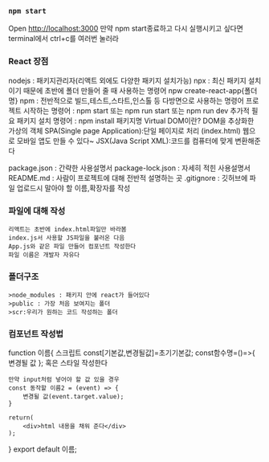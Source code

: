 ### `npm start`
Open [http://localhost:3000](http://localhost:3000)
만약 npm start종료하고 다시 실행시키고 싶다면
terminal에서 ctrl+c를 여러번 눌러라

### React 장점
nodejs : 패키지관리자(리액트 외에도 다양한 패키지 설치가능)
npx : 최신 패키지 설치이기 때문에 초반에 폴더 만들어 줄 때 사용하는 명령어
      npw create-react-app{폴더명}
npm : 전반적으로 빌드,테스트,스타트,인스톨 등 다방면으로 사용하는 명령어
      프로젝트 시작하는 명령어 : npm start 또는 npm run start 또는 npm run dev
      추가적 필요 패키지 설치 명령어 : npm install 패키지명
Virtual DOM이란? DOM을 추상화한 가상의 객체
SPA(Single page Application):단일 페이지로 처리
    (index.html)
웹으로 모바일 앱도 만들 수 있다~
JSX(Java Script XML):코드를 컴퓨터에 맞게 변환해준다

package.json : 간략한 사용설명서
package-lock.json : 자세히 적힌 사용설명서
README.md : 사람이 프로젝트에 대해 전반적 설명하는 곳
.gitignore : 깃허브에 파일 업로드시 말아야 할 이름,확장자를 작성

### 파일에 대해 작성
    리액트는 초반에 index.html파일만 바라봄
    index.js서 사용할 JS파일을 불러온 다음
    App.js와 같은 파일 만들어 컴포넌트 작성한다
    파일 이름은 개발자 자유다

### 폴더구조
    >node_modules : 패키지 안에 react가 들어있다
    >public : 가장 처음 보여지는 폴더
    >scr:우리가 원하는 코드 작성하는 폴더

### 컴포넌트 작성법
function 이름{
    스크립트
        const[기본값,변경될값]=초기기본값;
        const함수명=()=>{
            변경될 값
        };
    혹은 스타일 작성한다

    만약 input처럼 넣어야 할 값 있을 경우
    const 동작할 이름2 = (event) => {
        변경될 값(event.target.value);
    }

    return(
        <div>html 내용을 채워 준다</div>
    );
}
export default 이름;